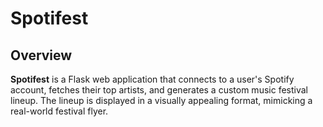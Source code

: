 # Spotifest

## Overview

**Spotifest** is a Flask web application that connects to a user's Spotify account, fetches their top artists, and 
generates a custom music festival lineup. The lineup is displayed in a visually appealing format, mimicking a real-world 
festival flyer.